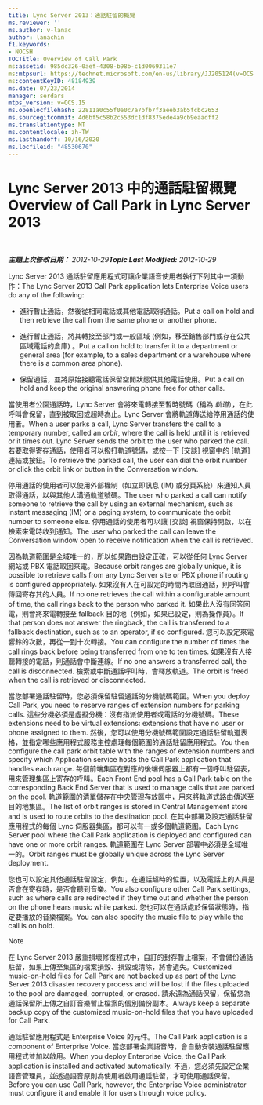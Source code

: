 ```yaml
---
title: Lync Server 2013：通話駐留的概覽
ms.reviewer: ''
ms.author: v-lanac
author: lanachin
f1.keywords:
- NOCSH
TOCTitle: Overview of Call Park
ms:assetid: 985dc326-0aef-4308-b98b-c1d0069311e7
ms:mtpsurl: https://technet.microsoft.com/en-us/library/JJ205124(v=OCS.15)
ms:contentKeyID: 48184939
ms.date: 07/23/2014
manager: serdars
mtps_version: v=OCS.15
ms.openlocfilehash: 22811a0c55f0e0c7a7bfb7f3aeeb3ab5fcbc2653
ms.sourcegitcommit: 4d6bf5c58b2c553dc1df8375ede4a9cb9eaadff2
ms.translationtype: MT
ms.contentlocale: zh-TW
ms.lasthandoff: 10/16/2020
ms.locfileid: "48530670"
---
```

# <a name="overview-of-call-park-in-lync-server-2013"></a><span data-ttu-id="2e7b2-102">Lync Server 2013 中的通話駐留概覽</span><span class="sxs-lookup"><span data-stu-id="2e7b2-102">Overview of Call Park in Lync Server 2013</span></span>

<div data-xmlns="http://www.w3.org/1999/xhtml">

<div class="topic" data-xmlns="http://www.w3.org/1999/xhtml" data-msxsl="urn:schemas-microsoft-com:xslt" data-cs="https://msdn.microsoft.com/">

<div data-asp="https://msdn2.microsoft.com/asp">



</div>

<div id="mainSection">

<div id="mainBody">

<span> </span>

<span data-ttu-id="2e7b2-103">_**主題上次修改日期：** 2012-10-29_</span><span class="sxs-lookup"><span data-stu-id="2e7b2-103">_**Topic Last Modified:** 2012-10-29_</span></span>

<span data-ttu-id="2e7b2-104">Lync Server 2013 通話駐留應用程式可讓企業語音使用者執行下列其中一項動作：</span><span class="sxs-lookup"><span data-stu-id="2e7b2-104">The Lync Server 2013 Call Park application lets Enterprise Voice users do any of the following:</span></span>

  - <span data-ttu-id="2e7b2-105">進行暫止通話，然後從相同電話或其他電話取得通話。</span><span class="sxs-lookup"><span data-stu-id="2e7b2-105">Put a call on hold and then retrieve the call from the same phone or another phone.</span></span>

  - <span data-ttu-id="2e7b2-106">進行暫止通話，將其轉接至部門或一般區域 (例如，移至銷售部門或存在公共區域電話的倉庫) 。</span><span class="sxs-lookup"><span data-stu-id="2e7b2-106">Put a call on hold to transfer it to a department or general area (for example, to a sales department or a warehouse where there is a common area phone).</span></span>

  - <span data-ttu-id="2e7b2-107">保留通話，並將原始接聽電話保留空閒狀態供其他電話使用。</span><span class="sxs-lookup"><span data-stu-id="2e7b2-107">Put a call on hold and keep the original answering phone free for other calls.</span></span>

<span data-ttu-id="2e7b2-108">當使用者公園通話時，Lync Server 會將來電轉接至暫時號碼（稱為 *軌道*），在此呼叫會保留，直到被取回或超時為止。Lync Server 會將軌道傳送給停用通話的使用者。</span><span class="sxs-lookup"><span data-stu-id="2e7b2-108">When a user parks a call, Lync Server transfers the call to a temporary number, called an *orbit*, where the call is held until it is retrieved or it times out. Lync Server sends the orbit to the user who parked the call.</span></span> <span data-ttu-id="2e7b2-109">若要取得寄存通話，使用者可以撥打軌道號碼，或按一下 [交談] 視窗中的 [軌道] 連結或按鈕。</span><span class="sxs-lookup"><span data-stu-id="2e7b2-109">To retrieve the parked call, the user can dial the orbit number or click the orbit link or button in the Conversation window.</span></span>

<span data-ttu-id="2e7b2-110">停用通話的使用者可以使用外部機制（如立即訊息 (IM) 或分頁系統）來通知人員取得通話，以與其他人溝通軌道號碼。</span><span class="sxs-lookup"><span data-stu-id="2e7b2-110">The user who parked a call can notify someone to retrieve the call by using an external mechanism, such as instant messaging (IM) or a paging system, to communicate the orbit number to someone else.</span></span> <span data-ttu-id="2e7b2-111">停用通話的使用者可以讓 [交談] 視窗保持開啟，以在檢索來電時收到通知。</span><span class="sxs-lookup"><span data-stu-id="2e7b2-111">The user who parked the call can leave the Conversation window open to receive notification when the call is retrieved.</span></span>

<span data-ttu-id="2e7b2-112">因為軌道範圍是全域唯一的，所以如果路由設定正確，可以從任何 Lync Server 網站或 PBX 電話取回來電。</span><span class="sxs-lookup"><span data-stu-id="2e7b2-112">Because orbit ranges are globally unique, it is possible to retrieve calls from any Lync Server site or PBX phone if routing is configured appropriately.</span></span> <span data-ttu-id="2e7b2-113">如果沒有人在可設定的時間內取回通話，則呼叫會傳回寄存其的人員。</span><span class="sxs-lookup"><span data-stu-id="2e7b2-113">If no one retrieves the call within a configurable amount of time, the call rings back to the person who parked it.</span></span> <span data-ttu-id="2e7b2-114">如果此人沒有回答回電，則會將來電轉接至 fallback 目的地（例如，如果已設定，則為操作員）。</span><span class="sxs-lookup"><span data-stu-id="2e7b2-114">If that person does not answer the ringback, the call is transferred to a fallback destination, such as to an operator, if so configured.</span></span> <span data-ttu-id="2e7b2-115">您可以設定來電響鈴的次數，再從一到十次轉接。</span><span class="sxs-lookup"><span data-stu-id="2e7b2-115">You can configure the number of times the call rings back before being transferred from one to ten times.</span></span> <span data-ttu-id="2e7b2-116">如果沒有人接聽轉接的電話，則通話會中斷連線。</span><span class="sxs-lookup"><span data-stu-id="2e7b2-116">If no one answers a transferred call, the call is disconnected.</span></span> <span data-ttu-id="2e7b2-117">檢索或中斷通話呼叫時，會釋放軌道。</span><span class="sxs-lookup"><span data-stu-id="2e7b2-117">The orbit is freed when the call is retrieved or disconnected.</span></span>

<span data-ttu-id="2e7b2-118">當您部署通話駐留時，您必須保留駐留通話的分機號碼範圍。</span><span class="sxs-lookup"><span data-stu-id="2e7b2-118">When you deploy Call Park, you need to reserve ranges of extension numbers for parking calls.</span></span> <span data-ttu-id="2e7b2-119">這些分機必須是虛擬分機：沒有指派使用者或電話的分機號碼。</span><span class="sxs-lookup"><span data-stu-id="2e7b2-119">These extensions need to be virtual extensions: extensions that have no user or phone assigned to them.</span></span> <span data-ttu-id="2e7b2-120">然後，您可以使用分機號碼範圍設定通話駐留軌道表格，並指定哪些應用程式服務主控處理每個範圍的通話駐留應用程式。</span><span class="sxs-lookup"><span data-stu-id="2e7b2-120">You then configure the call park orbit table with the ranges of extension numbers and specify which Application service hosts the Call Park application that handles each range.</span></span> <span data-ttu-id="2e7b2-121">每個前端集區在對應的後端伺服器上都有一個呼叫駐留表，用來管理集區上寄存的呼叫。</span><span class="sxs-lookup"><span data-stu-id="2e7b2-121">Each Front End pool has a Call Park table on the corresponding Back End Server that is used to manage calls that are parked on the pool.</span></span> <span data-ttu-id="2e7b2-122">軌道範圍的清單儲存在中央管理存放區中，用來將軌道式路由傳送至目的地集區。</span><span class="sxs-lookup"><span data-stu-id="2e7b2-122">The list of orbit ranges is stored in Central Management store and is used to route orbits to the destination pool.</span></span> <span data-ttu-id="2e7b2-123">在其中部署及設定通話駐留應用程式的每個 Lync 伺服器集區，都可以有一或多個軌道範圍。</span><span class="sxs-lookup"><span data-stu-id="2e7b2-123">Each Lync Server pool where the Call Park application is deployed and configured can have one or more orbit ranges.</span></span> <span data-ttu-id="2e7b2-124">軌道範圍在 Lync Server 部署中必須是全域唯一的。</span><span class="sxs-lookup"><span data-stu-id="2e7b2-124">Orbit ranges must be globally unique across the Lync Server deployment.</span></span>

<span data-ttu-id="2e7b2-125">您也可以設定其他通話駐留設定，例如，在通話超時的位置，以及電話上的人員是否會在寄存時，是否會聽到音樂。</span><span class="sxs-lookup"><span data-stu-id="2e7b2-125">You also configure other Call Park settings, such as where calls are redirected if they time out and whether the person on the phone hears music while parked.</span></span> <span data-ttu-id="2e7b2-126">您也可以在通話處於保留狀態時，指定要播放的音樂檔案。</span><span class="sxs-lookup"><span data-stu-id="2e7b2-126">You can also specify the music file to play while the call is on hold.</span></span>

<div>


> [!NOTE]  
> <span data-ttu-id="2e7b2-127">在 Lync Server 2013 嚴重損壞修復程式中，自訂的封存暫止檔案，不會備份通話駐留，如果上傳至集區的檔案損毀、損毀或清除，將會遺失。</span><span class="sxs-lookup"><span data-stu-id="2e7b2-127">Customized music-on-hold files for Call Park are not backed up as part of the Lync Server 2013 disaster recovery process and will be lost if the files uploaded to the pool are damaged, corrupted, or erased.</span></span> <span data-ttu-id="2e7b2-128">請永遠為通話保留，保留您為通話保留所上傳之自訂音樂暫止檔案的個別備份副本。</span><span class="sxs-lookup"><span data-stu-id="2e7b2-128">Always keep a separate backup copy of the customized music-on-hold files that you have uploaded for Call Park.</span></span>



</div>

<span data-ttu-id="2e7b2-129">通話駐留應用程式是 Enterprise Voice 的元件。</span><span class="sxs-lookup"><span data-stu-id="2e7b2-129">The Call Park application is a component of Enterprise Voice.</span></span> <span data-ttu-id="2e7b2-130">當您部署企業語音時，會自動安裝通話駐留應用程式並加以啟用。</span><span class="sxs-lookup"><span data-stu-id="2e7b2-130">When you deploy Enterprise Voice, the Call Park application is installed and activated automatically.</span></span> <span data-ttu-id="2e7b2-131">不過，您必須先設定企業語音管理員，並透過語音原則為使用者啟用通話駐留，才可使用通話保留。</span><span class="sxs-lookup"><span data-stu-id="2e7b2-131">Before you can use Call Park, however, the Enterprise Voice administrator must configure it and enable it for users through voice policy.</span></span>

</div>

<span> </span>

</div>

</div>

</div>

